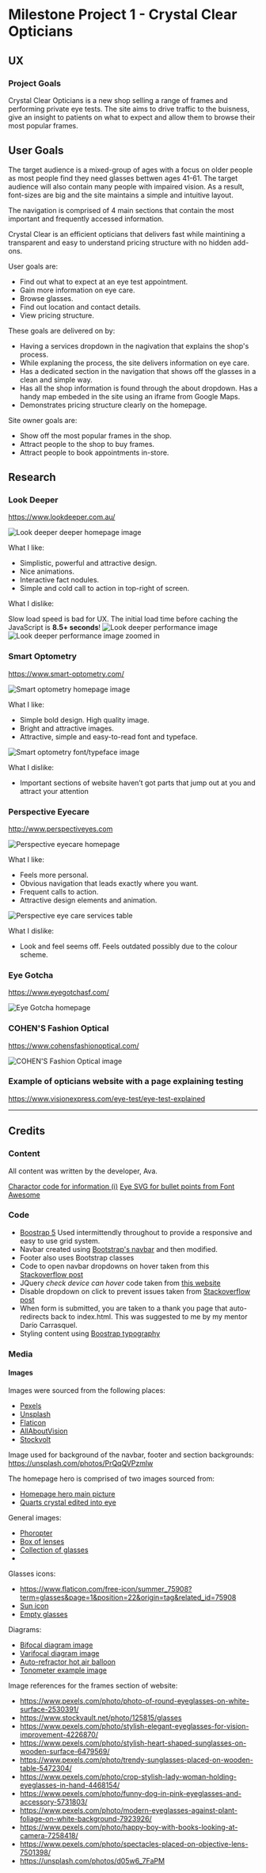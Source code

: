 # Milestone Project 1 - Crystal Clear Opticians

## UX

### Project Goals

Crystal Clear Opticians is a new shop selling a range of frames and performing private eye tests.
The site aims to drive traffic to the buisness, give an insight to patients on what to expect and allow them to browse their most popular frames.

## User Goals

The target audience is a mixed-group of ages with a focus on older people as most people find they need glasses bettwen ages 41-61. The target audience will also contain many people with impaired vision. 
As a result, font-sizes are big and the site maintains a simple and intuitive layout. 

The navigation is comprised of 4 main sections that contain the most important and frequently accessed information.

Crystal Clear is an efficient opticians that delivers fast while maintining a transparent and easy to understand pricing structure with no hidden add-ons.

User goals are:

* Find out what to expect at an eye test appointment.
* Gain more information on eye care.
* Browse glasses.
* Find out location and contact details.
* View pricing structure.

These goals are delivered on by:

* Having a services dropdown in the nagivation that explains the shop's process.
* While explaning the process, the site delivers information on eye care.
* Has a dedicated section in the navigation that shows off the glasses in a clean and simple way.
* Has all the shop information is found through the about dropdown. Has a handy map embeded in the site using an iframe from Google Maps.
* Demonstrates pricing structure clearly on the homepage.


Site owner goals are:

* Show off the most popular frames in the shop.
* Attract people to the shop to buy frames.
* Attract people to book appointments in-store.

## Research 

### Look Deeper
https://www.lookdeeper.com.au/

![Look deeper deeper homepage image](assets/images/readme/eyesburg.png)

What I like:

* Simplistic, powerful and attractive design.
* Nice animations.
* Interactive fact nodules.
* Simple and cold call to action in top-right of screen.

What I dislike:

Slow load speed is bad for UX. 
The initial load time before caching the JavaScript is **8.5+ seconds**! 
![Look deeper performance image](assets/images/readme/eyesburg-perfomance.png)
![Look deeper performance image zoomed in](assets/images/readme/eyesburg_perfomance-zoom-in.png)

### Smart Optometry
https://www.smart-optometry.com/

![Smart optometry homepage image](assets/images/readme/smart-optometry.png)

What I like:

* Simple bold design. High quality image.
* Bright and attractive images.
* Attractive, simple and easy-to-read font and typeface.

![Smart optometry font/typeface image](assets/images/readme/smart-optometry_typeface.png)

What I dislike:

* Important sections of website haven’t got parts that jump out at you and attract your attention

### Perspective Eyecare
http://www.perspectiveyes.com

![Perspective eyecare homepage](assets/images/readme/perspective-eyes.png)

What I like:

* Feels more personal.
* Obvious navigation that leads exactly where you want.
* Frequent calls to action.
* Attractive design elements and animation.

![Perspective eye care services table](assets/images/readme/perspective-eyes_services.png)

What I dislike:

* Look and feel seems off. Feels outdated possibly due to the colour scheme.

### Eye Gotcha
https://www.eyegotchasf.com/

![Eye Gotcha homepage](assets/images/readme/eyegotchasf.png)

### COHEN'S Fashion Optical
https://www.cohensfashionoptical.com/

![COHEN'S Fashion Optical image](assets/images/readme/cohensfashionoptical.png)

### Example of opticians website with a page explaining testing
https://www.visionexpress.com/eye-test/eye-test-explained

---

## Credits

### Content

All content was written by the developer, Ava.

[Charactor code for information (i)](https://stackoverflow.com/questions/33878539/is-there-an-html-entity-for-an-info-icon)
[Eye SVG for bullet points from Font Awesome](https://fontawesome.com/icons/eye?f=classic&s=solid)
 
### Code

* [Boostrap 5](https://blog.getbootstrap.com/2021/06/22/bootstrap-5-0-2/) Used intermittendly throughout to provide a responsive and easy to use grid system.
* Navbar created using [Bootstrap's navbar]([https://getbootstrap.com/docs/5.0/components/navbar/]) and then modified.
* Footer also uses Bootstrap classes
* Code to open navbar dropdowns on hover taken from this [Stackoverflow post]([https://www.geeksforgeeks.org/how-to-make-menu-dropdown-on-hover-using-bootstrap/]) 
* JQuery _check device can hover_ code taken from [this website](https://dev.to/niorad/detecting-hover-and-touch-in-css-and-js-4e42)
* Disable dropdown on click to prevent issues taken from [Stackoverflow post](https://stackoverflow.com/questions/15697968/how-to-disable-bootstraps-button-dropdown)
* When form is submitted, you are taken to a thank you page that auto-redirects back to index.html. This was suggested to me by my mentor Darío Carrasquel.
* Styling content using [Boostrap typography](https://getbootstrap.com/docs/5.0/content/typography/)

### Media

#### Images

Images were sourced from the following places:
* [Pexels](https://www.pexels.com)
* [Unsplash](https://unsplash.com)
* [Flaticon](https://www.flaticon.com)
* [AllAboutVision](https://www.allaboutvision.com)
* [Stockvolt](https://www.stockvault.net)

Image used for background of the navbar, footer and section backgrounds:
https://unsplash.com/photos/PrQqQVPzmlw

The homepage hero is comprised of two images sourced from:
* [Homepage hero main picture](https://unsplash.com/photos/UbJMy92p8wk)
* [Quarts crystal edited into eye](https://unsplash.com/photos/k65_6C4hu2E)

General images:
* [Phoropter](https://www.pexels.com/photo/crop-woman-holding-trial-frame-against-white-background-5715892/)
* [Box of lenses](https://www.pexels.com/photo/collection-of-lenses-for-checking-vision-in-medical-center-5752235/)
* [Collection of glasses](https://unsplash.com/photos/oqlEKLMmTNg)
* 

Glasses icons:
* https://www.flaticon.com/free-icon/summer_75908?term=glasses&page=1&position=22&origin=tag&related_id=75908
* [Sun icon](https://www.flaticon.com/free-icon/sun_2917242)
* [Empty glasses](https://www.flaticon.com/free-icon/sun-glasses_7531327?term=glasses&page=1&position=58&origin=search&related_id=7531327&k=1689952306708&sign-up=google)

Diagrams:
* [Bifocal diagram image](https://www.allaboutvision.com/lenses/multifocal.htm)
* [Varifocal diagram image](https://crescentheightsoptometry.com/wp-content/uploads/2015/10/progressive-660x326.png?quality=100.3019052014480)
* [Auto-refractor hot air balloon](https://www.reddit.com/r/LiminalSpace/comments/orxnb7/it_just_feels_so_off/)
* [Tonometer example image](https://www.reviewofoptometry.com/article/the-dos-and-donts-of-measuring-iop)


Image references for the frames section of website:

* https://www.pexels.com/photo/photo-of-round-eyeglasses-on-white-surface-2530391/
* https://www.stockvault.net/photo/125815/glasses
* https://www.pexels.com/photo/stylish-elegant-eyeglasses-for-vision-improvement-4226870/
* https://www.pexels.com/photo/stylish-heart-shaped-sunglasses-on-wooden-surface-6479569/
* https://www.pexels.com/photo/trendy-sunglasses-placed-on-wooden-table-5472304/
* https://www.pexels.com/photo/crop-stylish-lady-woman-holding-eyeglasses-in-hand-4468154/
* https://www.pexels.com/photo/funny-dog-in-pink-eyeglasses-and-accessory-5731803/
* https://www.pexels.com/photo/modern-eyeglasses-against-plant-foliage-on-white-background-7923926/
* https://www.pexels.com/photo/happy-boy-with-books-looking-at-camera-7258418/
* https://www.pexels.com/photo/spectacles-placed-on-objective-lens-7501398/
* https://unsplash.com/photos/d05w6_7FaPM

